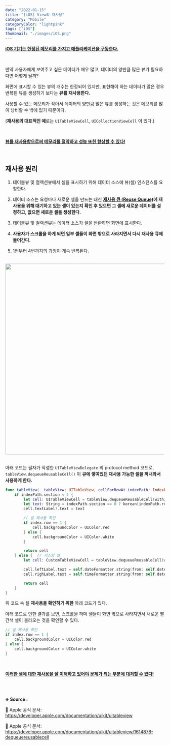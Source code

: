 ```yaml
---
date: "2022-01-15"
title: "[iOS] View의 재사용"
category: "Mobile"
categoryColor: "lightpink"
tags: ["iOS"]
thumbnail: "./images/iOS.png"
---
```


**<u>iOS 기기는 한정된 메모리를 가지고 애플리케이션을 구동한다.</u>**

<br />

만약 사용자에게 보여주고 싶은 데이터가 매우 많고, 데이터의 양만큼 많은 뷰가 필요하다면 어떻게 될까?

화면에 표시할 수 있는 뷰의 개수는 한정되어 있지만, 표현해야 하는 데이터가 많은 경우 반복된 뷰를 생성하기 보다는 **뷰를 재사용한다.**

사용할 수 있는 메모리가 작아서 데이터의 양만큼 많은 뷰를 생성하는 것은 메모리를 많이 낭비할 수 밖에 없기 때문이다.

(**재사용의 대표적인 예**로는 `UITableViewCell`, `UICollectionViewCell` 이 있다.)

<br />

**<u>뷰를 재사용함으로써 메모리를 절약하고 성능 또한 향상할 수 있다!</u>**

<br />

## 재사용 원리

1. 테이블뷰 및 컬렉션뷰에서 셀을 표시하기 위해 데이터 소스에 뷰(셀) 인스턴스를 요청한다.

2. 데이터 소스는 요청마다 새로운 셀을 만드는 대신 **<u>재사용 큐 (Reuse Queue)</u>에 재사용을 위해 대기하고 있는 셀이 있는지 확인 후 있으면 그 셀에 새로운 데이터를 설정하고, 없으면 새로운 셀을 생성한다.**

3. 테이블뷰 및 컬렉션뷰는 데이터 소스가 셀을 반환하면 화면에 표시한다.

4. **사용자가 스크롤을 하게 되면 일부 셀들이 화면 밖으로 사라지면서 다시 재사용 큐에 들어간다.**

5. 1번부터 4번까지의 과정이 계속 반복된다.

<br />

<div style="text-align: center">
  <img src="https://cphinf.pstatic.net/mooc/20180123_238/1516693254362pGT39_PNG/126_0.png" width="600">
</div>

<br />

아래 코드는 필자가 작성한 `UITableViewDelegate` 의 protocol method 코드로,  `tableView.dequeueReusableCell()` 이 **큐에 쌓여있던 재사용 가능한 셀을 꺼내와서 사용하게 한다.**

```swift
func tableView(_ tableView: UITableView, cellForRowAt indexPath: IndexPath) -> UITableViewCell {
    if indexPath.section < 2 {
        let cell: UITableViewCell = tableView.dequeueReusableCell(withIdentifier: self.cellIdentifier, for: indexPath)
        let text: String = indexPath.section == 0 ? korean[indexPath.row] : english[indexPath.row]
        cell.textLabel?.text = text

        // 셀 재사용 확인
        if index.row == 1 {
            cell.backgroundColor = UIColor.red
        } else {
            cell.backgroundColor = UIColor.white
        }

        return cell
    } else {  // 커스텀 셀
        let cell: CustomTableViewCell = tableView.dequeueReusableCell(withIdentifier: self.customCellIdentifier, for: indexPath) as! CustomTableViewCell

        cell.leftLabel.text = self.dateFormatter.string(from: self.dates[indexPath.row])
        cell.righLabel.text = self.timeFormatter.string(from: self.dates[indexPath.row])

        return cell
    }
}
```

위 코드 속 셀 **재사용을 확인하기 위한** 아래 코드가 있다.

아래 코드로 인한 결과를 보면, 스크롤을 하며 셀들이 화면 밖으로 사라지면서 새로운 빨간색 셀이 올라오는 것을 확인할 수 있다.

```swift
// 셀 재사용 확인
if index.row == 1 {
    cell.backgroundColor = UIColor.red
} else {
    cell.backgroundColor = UIColor.white
}
```

<br />

**<u>이러한 셀에 대한 재사용을 잘 이해하고 있어야 문제가 되는 부분에 대처할 수 있다!</u>**

<br />
<br />

**※ Source :**

🍎 Apple 공식 문서: https://developer.apple.com/documentation/uikit/uitableview

🍎 Apple 공식 문서: https://developer.apple.com/documentation/uikit/uitableview/1614878-dequeuereusablecell